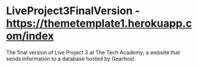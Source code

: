 # LiveProject3FinalVersion - https://themetemplate1.herokuapp.com/index 
The final version of Live Project 3 at The Tech Academy; a website that sends information to a database hosted by Gearhost.
